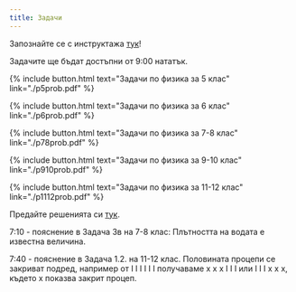 ```yaml
---
title: Задачи
---
```

Запознайте се с инструктажа [тук](https://burgaschallenge.github.io/%D0%BE%D0%B1%D1%89%D0%B8/2023/06/10/instructions/)!

Задачите ще бъдат достъпни от 9:00 нататък.

{% include button.html text="Задачи по физика за 5 клас" link="./p5prob.pdf" %}

{% include button.html text="Задачи по физика за 6 клас" link="./p6prob.pdf" %}

{% include button.html text="Задачи по физика за 7-8 клас" link="./p78prob.pdf" %}

{% include button.html text="Задачи по физика за 9-10 клас" link="./p910prob.pdf" %}

{% include button.html text="Задачи по физика за 11-12 клас" link="./p1112prob.pdf" %}

Предайте решенията си [тук](../submit/).

7:10 - пояснение в Задача 3в на 7-8 клас: Плътността на водата е известна величина.

7:40 - пояснение в Задача 1.2. на 11-12 клас. Половината процепи се закриват подред, например от I I I I I I получаваме x x x I I I или I I I x x x, където x показва закрит процеп.

<!--
{% include button.html text="Решения по физика за 5 клас" link="./p5sol.pdf" %}

{% include button.html text="Решения по физика за 6 клас" link="./p6sol.pdf" %}

{% include button.html text="Решения по физика за 7-8 клас" link="./p78sol.pdf" %}

{% include button.html text="Решения по физика за 9-10 клас" link="./p910sol.pdf" %}

{% include button.html text="Решения по физика за 11-12 клас" link="./p1112sol.pdf" %}

-->